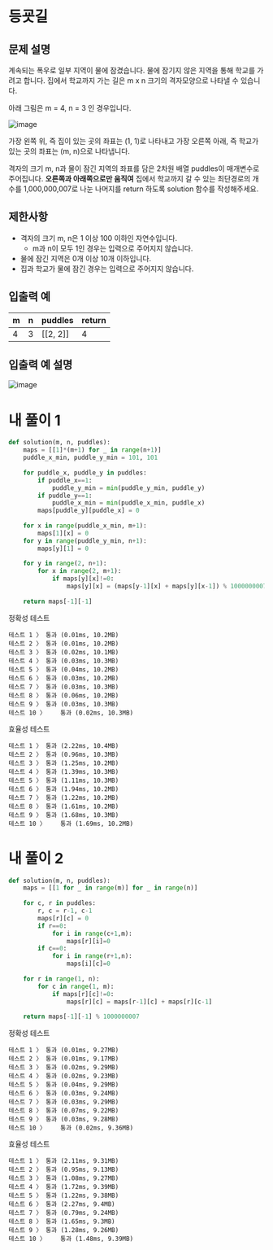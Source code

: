 # 등굣길
## 문제 설명
계속되는 폭우로 일부 지역이 물에 잠겼습니다. 물에 잠기지 않은 지역을 통해 학교를 가려고 합니다. 집에서 학교까지 가는 길은 m x n 크기의 격자모양으로 나타낼 수 있습니다.

아래 그림은 m = 4, n = 3 인 경우입니다.

![image](https://github.com/user-attachments/assets/ecd58ee3-7b4a-48cd-9262-e3ab5e2edfa8)

가장 왼쪽 위, 즉 집이 있는 곳의 좌표는 (1, 1)로 나타내고 가장 오른쪽 아래, 즉 학교가 있는 곳의 좌표는 (m, n)으로 나타냅니다.

격자의 크기 m, n과 물이 잠긴 지역의 좌표를 담은 2차원 배열 puddles이 매개변수로 주어집니다. **오른쪽과 아래쪽으로만 움직여** 집에서 학교까지 갈 수 있는 최단경로의 개수를 1,000,000,007로 나눈 나머지를 return 하도록 solution 함수를 작성해주세요.

## 제한사항
- 격자의 크기 m, n은 1 이상 100 이하인 자연수입니다.
  - m과 n이 모두 1인 경우는 입력으로 주어지지 않습니다.
- 물에 잠긴 지역은 0개 이상 10개 이하입니다.
- 집과 학교가 물에 잠긴 경우는 입력으로 주어지지 않습니다.

## 입출력 예
|m|n|puddles|return|
|-|-|-|-|
|4|3|[[2, 2]]|4|

## 입출력 예 설명
![image](https://github.com/user-attachments/assets/b1f5c398-4464-4b27-b138-58e77f7506c3)

# 내 풀이 1
```python
def solution(m, n, puddles):
    maps = [[1]*(m+1) for _ in range(n+1)]
    puddle_x_min, puddle_y_min = 101, 101
    
    for puddle_x, puddle_y in puddles:
        if puddle_x==1:
            puddle_y_min = min(puddle_y_min, puddle_y)
        if puddle_y==1:
            puddle_x_min = min(puddle_x_min, puddle_x)
        maps[puddle_y][puddle_x] = 0
    
    for x in range(puddle_x_min, m+1):
        maps[1][x] = 0
    for y in range(puddle_y_min, n+1):
        maps[y][1] = 0
        
    for y in range(2, n+1):
        for x in range(2, m+1):
            if maps[y][x]!=0:
                maps[y][x] = (maps[y-1][x] + maps[y][x-1]) % 1000000007
    
    return maps[-1][-1]
```
정확성  테스트
```
테스트 1 〉	통과 (0.01ms, 10.2MB)
테스트 2 〉	통과 (0.01ms, 10.2MB)
테스트 3 〉	통과 (0.02ms, 10.1MB)
테스트 4 〉	통과 (0.03ms, 10.3MB)
테스트 5 〉	통과 (0.04ms, 10.2MB)
테스트 6 〉	통과 (0.03ms, 10.2MB)
테스트 7 〉	통과 (0.03ms, 10.3MB)
테스트 8 〉	통과 (0.06ms, 10.2MB)
테스트 9 〉	통과 (0.03ms, 10.3MB)
테스트 10 〉	통과 (0.02ms, 10.3MB)
```
효율성  테스트
```
테스트 1 〉	통과 (2.22ms, 10.4MB)
테스트 2 〉	통과 (0.96ms, 10.3MB)
테스트 3 〉	통과 (1.25ms, 10.2MB)
테스트 4 〉	통과 (1.39ms, 10.3MB)
테스트 5 〉	통과 (1.11ms, 10.3MB)
테스트 6 〉	통과 (1.94ms, 10.2MB)
테스트 7 〉	통과 (1.22ms, 10.2MB)
테스트 8 〉	통과 (1.61ms, 10.2MB)
테스트 9 〉	통과 (1.68ms, 10.3MB)
테스트 10 〉	통과 (1.69ms, 10.2MB)
```

# 내 풀이 2
```python
def solution(m, n, puddles):
    maps = [[1 for _ in range(m)] for _ in range(n)]
    
    for c, r in puddles:
        r, c = r-1, c-1
        maps[r][c] = 0
        if r==0:
            for i in range(c+1,m):
                maps[r][i]=0
        if c==0:
            for i in range(r+1,n):
                maps[i][c]=0
    
    for r in range(1, n):
        for c in range(1, m):
            if maps[r][c]!=0:
                maps[r][c] = maps[r-1][c] + maps[r][c-1]
            
    return maps[-1][-1] % 1000000007
```
정확성  테스트
```
테스트 1 〉	통과 (0.01ms, 9.27MB)
테스트 2 〉	통과 (0.01ms, 9.17MB)
테스트 3 〉	통과 (0.02ms, 9.29MB)
테스트 4 〉	통과 (0.02ms, 9.23MB)
테스트 5 〉	통과 (0.04ms, 9.29MB)
테스트 6 〉	통과 (0.03ms, 9.24MB)
테스트 7 〉	통과 (0.03ms, 9.29MB)
테스트 8 〉	통과 (0.07ms, 9.22MB)
테스트 9 〉	통과 (0.03ms, 9.28MB)
테스트 10 〉	통과 (0.02ms, 9.36MB)
```
효율성  테스트
```
테스트 1 〉	통과 (2.11ms, 9.31MB)
테스트 2 〉	통과 (0.95ms, 9.13MB)
테스트 3 〉	통과 (1.08ms, 9.27MB)
테스트 4 〉	통과 (1.72ms, 9.39MB)
테스트 5 〉	통과 (1.22ms, 9.38MB)
테스트 6 〉	통과 (2.27ms, 9.4MB)
테스트 7 〉	통과 (0.79ms, 9.24MB)
테스트 8 〉	통과 (1.65ms, 9.3MB)
테스트 9 〉	통과 (1.28ms, 9.26MB)
테스트 10 〉	통과 (1.48ms, 9.39MB)
```
